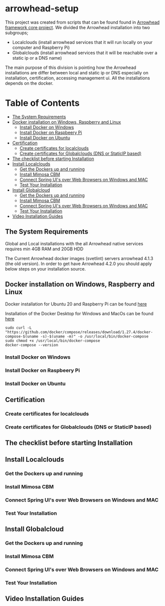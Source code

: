 # arrowhead-setup

This project was created from scripts that can be found found in [Arrowhead framework core project](https://github.com/arrowhead-f/core-java-spring).
We divided the Arrowhead installation into two subgroups;

- Localclouds (install arrowhead services that it will run locally on your computer and Raspberry Pi)
- Globalclouds (install arrowhead services that it will be reachable over a static ip or a DNS name)

The main purpose of this division is pointing how the Arrowhead installations are differ between local and static ip or DNS especially on installation, certification, accessing management ui. All the installations depends on the docker. 


# Table of Contents
- [The System Requirements](#TheSystemRequirements)
- [Docker installation on Windows, Raspberry and Linux](#installation)
  - [Install Docker on Windows](#DoC)
  - [Install Docker on Raspbeery Pi](#DoR)
  - [Install Docker on Ubuntu](#DoU)
- [Certification](#cert)
  - [Create certificates for localclouds](#cfl)
  - [Create certificates for Globalclouds (DNS or StaticIP based)](#cfg)
- [The checklist before starting Installation](#checklist)
- [Install Localclouds](#ilc)
  - [Get the Dockers up and running](#durl)
  - [Install Mimosa CBM](#miml)
  - [Connect Spring UI's over Web Browsers on Windows and MAC](#lcgui)
  - [Test Your Installation](#tyil)
- [Install Globalcloud](#igc)
  - [Get the Dockers up and running](#durg)
  - [Install Mimosa CBM](#mimg)
  - [Connect Spring UI's over Web Browsers on Windows and MAC](gcgui)
  - [Test Your Installation](#tyi)
- [Video Installation Guides](#vig)

<!-- toc -->

## <a name="TheSystemRequirements"></a>The System Requirements
Global and Local installations with the all Arrowhead native services requires min 4GB RAM and 20GB HDD

The Current Arrowhead docker images (svetlint) servers arrowhead 4.1.3 (the old version). In order to get have Arrowhead 4.2.0 you should apply below steps on your installation source. 



## <a name="installation"></a>Docker installation on Windows, Raspberry and Linux

Docker installation for Ubuntu 20 and Raspberry Pi can be found [here](https://docs.docker.com/engine/install/ubuntu/)

Installation of the Docker Desktop for Windows and MacOs can be found [here](https://www.docker.com/products/docker-desktop)

```
sudo curl -L "https://github.com/docker/compose/releases/download/1.27.4/docker-compose-$(uname -s)-$(uname -m)" -o /usr/local/bin/docker-compose
sudo chmod +x /usr/local/bin/docker-compose
docker-compose --version
```

### <a name="DoC"></a>Install Docker on Windows

### <a name="DoR"></a>Install Docker on Raspbeery Pi

### <a name="DoU"></a>Install Docker on Ubuntu


## <a name="cert"></a>Certification

### <a name="cfl"></a>Create certificates for localclouds

### <a name="cfg"></a>Create certificates for Globalclouds (DNS or StaticIP based)

## <a name="checklist"></a>The checklist before starting Installation

## <a name="ilc"></a>Install Localclouds

### <a name="durl"></a>Get the Dockers up and running

### <a name="miml"></a>Install Mimosa CBM

### <a name="lcgui"></a>Connect Spring UI's over Web Browsers on Windows and MAC

### <a name="tyil"></a>Test Your Installation

## <a name="igc"></a>Install Globalcloud

### <a name="durg"></a>Get the Dockers up and running

### <a name="mimg"></a>Install Mimosa CBM

### <a name="gcgui"></a>Connect Spring UI's over Web Browsers on Windows and MAC

### <a name="tyi"></a>Test Your Installation

## <a name="vig"></a>Video Installation Guides

